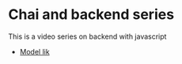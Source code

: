 # Chai and backend series

This is a video series on backend with javascript
- [Model lik](https://app.eraser.io/workspace/YtPqZ1VogxGy1jzIDkzj?origin=qr) 